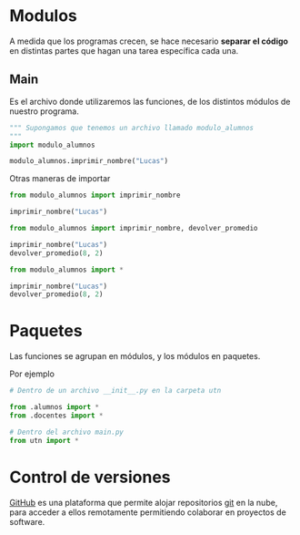 # Modulos

A medida que los programas crecen, se hace necesario **separar el código** en distintas partes que hagan una tarea específica cada una.

## Main

Es el archivo donde utilizaremos las funciones,  de los distintos módulos de nuestro programa.

```python
""" Supongamos que tenemos un archivo llamado modulo_alumnos
"""
import modulo_alumnos

modulo_alumnos.imprimir_nombre("Lucas")
```

Otras maneras de importar

```python
from modulo_alumnos import imprimir_nombre

imprimir_nombre("Lucas")
```

```python
from modulo_alumnos import imprimir_nombre, devolver_promedio

imprimir_nombre("Lucas")
devolver_promedio(8, 2)
```

```python
from modulo_alumnos import *

imprimir_nombre("Lucas")
devolver_promedio(8, 2)
```

# Paquetes

Las funciones se agrupan en módulos, y los módulos en paquetes.

Por ejemplo

```python
# Dentro de un archivo __init__.py en la carpeta utn

from .alumnos import *
from .docentes import *
```

```python
# Dentro del archivo main.py
from utn import *
```

# Control de versiones

[GitHub](https://github.com/) es una plataforma que permite alojar repositorios [git](https://git-scm.com/) en la nube, para acceder a ellos remotamente permitiendo colaborar en proyectos de software.